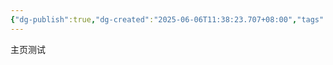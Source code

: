 ```yaml
---
{"dg-publish":true,"dg-created":"2025-06-06T11:38:23.707+08:00","tags":["gardenEntry"],"dg-home":"true","permalink":"/002-知识管理/publish/2025年/5月/新建笔记2/","dgPassFrontmatter":true}
---
```


主页测试
